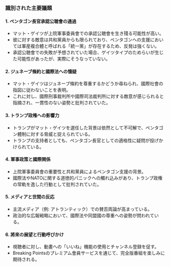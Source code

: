 ### 識別された主要議題

#### 1. **ペンタゴン長官承認公聴會の通過**
   - マット・ゲイツが上院軍事委員會での承認公聴會を生き殘る可能性が高い。
   - 彼に対する敵意は共和黨員からも限られており、ペンタゴンへの支援においては軍産複合體と呼ばれる「統一黨」が存在するため、反発は強くない。
   - 承認公聴會での失敗が予想されていた場合、ゲイツタイプのためらいが生じた可能性があったが、実際にそうなっていない。

#### 2. **ジュネーブ條約と國際法への懐疑**
   - マット・ゲイツはジュネーブ條約を尊重するかどうか尋ねられ、國際社會の指図に従わないことを表明。
   - これに対し、國際刑事裁判所や國際司法裁判所に対する敵意が感じられると指摘され、一貫性のない姿勢と批判されていた。

#### 3. **トランプ政権への影響力**
   - トランプがマット・ゲイツを選任した背景は依然として不可解で、ペンタゴン體制に対する脅威と捉えられている。
   - トランプの支持者としても、ペンタゴン長官としての適格性に疑問が投げかけられている。

#### 4. **軍事政策と國際関係**
   - 上院軍事委員會の重要性と共和黨員によるペンタゴン支援の背景。
   - 國際法やNATOに関する道徳的パニックへの觸れ込みがあり、トランプ政権の常軌を逸した行動として批判されていた。

#### 5. **メディアと世間の反応**
   - 主流メディア（例: アトランティック）での賛否両論が高まっている。
   - 政治的な広報戦略において、國際法や同盟國の尊重への姿勢が問われている。

#### 6. **將來の展望と行動呼びかけ**
   - 視聴者に対し、動畫への「いいね」機能の使用とチャンネル登録を促す。
   - Breaking Pointsのプレミアム會員サービスを通じて、完全版番組を楽しみに期待される。